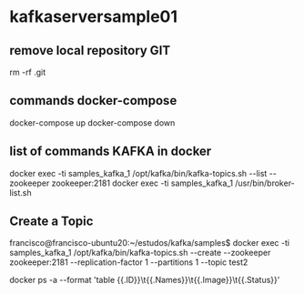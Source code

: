 # kafkaserversample01

## remove local repository GIT
rm -rf .git

## commands docker-compose
docker-compose up
docker-compose down

## list of commands KAFKA in docker
docker exec -ti samples_kafka_1 /opt/kafka/bin/kafka-topics.sh --list --zookeeper zookeeper:2181
docker exec -ti samples_kafka_1 /usr/bin/broker-list.sh

## Create a Topic
francisco@francisco-ubuntu20:~/estudos/kafka/samples$ docker exec -ti samples_kafka_1 /opt/kafka/bin/kafka-topics.sh --create --zookeeper zookeeper:2181 --replication-factor 1 --partitions 1 --topic test2


docker ps -a --format 'table {{.ID}}\t{{.Names}}\t{{.Image}}\t{{.Status}}'
